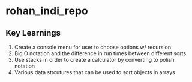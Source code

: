 # rohan_indi_repo

## Key Learnings 
1. Create a console menu for user to choose options w/ recursion
2. Big O notation and the difference in run times between different sorts
3. Use stacks in order to create a calculator by converting to polish notation 
4. Various data strcutures that can be used to sort objects in arrays 
